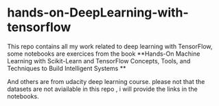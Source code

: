 # hands-on-DeepLearning-with-tensorflow
This repo contains all my work related to deep learning with TensorFlow, some notebooks are exercices from the book 
**Hands-On Machine Learning with Scikit-Learn and TensorFlow Concepts, Tools, and Techniques to Build Intelligent Systems ** 

And others are from udacity deep learning course.
please not that the datasets are not aviailable in this repo , i will provide the  links in the notebooks.
